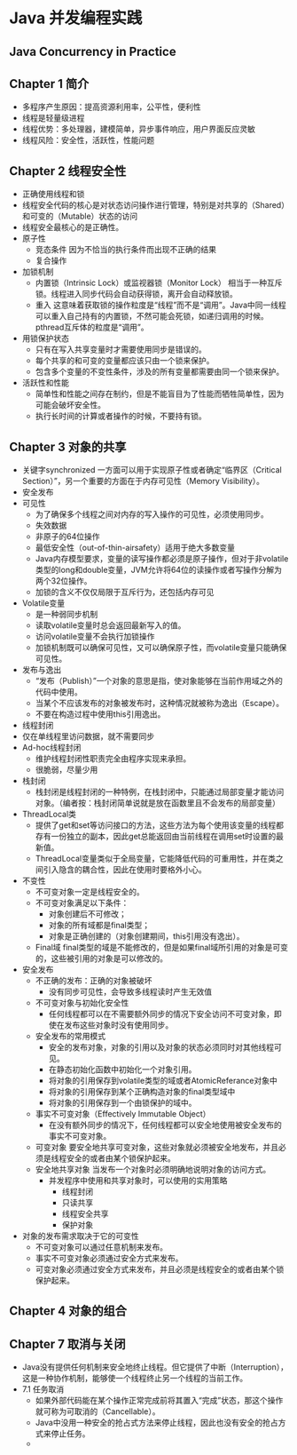 # Java 并发编程实践

## Java Concurrency in Practice

## Chapter 1 简介

* 多程序产生原因：提高资源利用率，公平性，便利性
* 线程是轻量级进程
* 线程优势：多处理器，建模简单，异步事件响应，用户界面反应灵敏
* 线程风险：安全性，活跃性，性能问题

## Chapter 2 线程安全性

* 正确使用线程和锁
* 线程安全代码的核心是对状态访问操作进行管理，特别是对共享的（Shared）和可变的（Mutable）状态的访问 
* 线程安全最核心的是正确性。
* 原子性
  * 竞态条件 因为不恰当的执行条件而出现不正确的结果
  * 复合操作
* 加锁机制
  * 内置锁（Intrinsic Lock）或监视器锁（Monitor Lock） 相当于一种互斥锁。线程进入同步代码会自动获得锁，离开会自动释放锁。
  * 重入 这意味着获取锁的操作粒度是“线程”而不是“调用”。Java中同一线程可以重入自己持有的内置锁，不然可能会死锁，如递归调用的时候。pthread互斥体的粒度是“调用”。
* 用锁保护状态
  * 只有在写入共享变量时才需要使用同步是错误的。
  * 每个共享的和可变的变量都应该只由一个锁来保护。
  * 包含多个变量的不变性条件，涉及的所有变量都需要由同一个锁来保护。
* 活跃性和性能
  * 简单性和性能之间存在制约，但是不能盲目为了性能而牺牲简单性，因为可能会破坏安全性。
  * 执行长时间的计算或者操作的时候，不要持有锁。

## Chapter 3 对象的共享

* 关键字synchronized 一方面可以用于实现原子性或者确定“临界区（Critical Section）”，另一个重要的方面在于内存可见性（Memory Visibility）。
* 安全发布
* 可见性
  * 为了确保多个线程之间对内存的写入操作的可见性，必须使用同步。
  * 失效数据
  * 非原子的64位操作
  * 最低安全性（out-of-thin-airsafety）适用于绝大多数变量 
  * Java内存模型要求，变量的读写操作都必须是原子操作，但对于非volatile类型的long和double变量，JVM允许将64位的读操作或者写操作分解为两个32位操作。
  * 加锁的含义不仅仅局限于互斥行为，还包括内存可见
* Volatile变量
  * 是一种弱同步机制
  * 读取volatile变量时总会返回最新写入的值。
  * 访问volatile变量不会执行加锁操作
  * 加锁机制既可以确保可见性，又可以确保原子性，而volatile变量只能确保可见性。
* 发布与逸出
  * “发布（Publish）”一个对象的意思是指，使对象能够在当前作用域之外的代码中使用。
  * 当某个不应该发布的对象被发布时，这种情况就被称为逸出（Escape）。
  * 不要在构造过程中使用this引用逸出。
* 线程封闭
* 仅在单线程里访问数据，就不需要同步
* Ad-hoc线程封闭
  * 维护线程封闭性职责完全由程序实现来承担。
  * 很脆弱，尽量少用
* 栈封闭
  * 栈封闭是线程封闭的一种特例，在栈封闭中，只能通过局部变量才能访问对象。（编者按：栈封闭简单说就是放在函数里且不会发布的局部变量）
* ThreadLocal类
  * 提供了get和set等访问接口的方法，这些方法为每个使用该变量的线程都存有一份独立的副本，因此get总能返回由当前线程在调用set时设置的最新值。
  * ThreadLocal变量类似于全局变量，它能降低代码的可重用性，并在类之间引入隐含的耦合性，因此在使用时要格外小心。
* 不变性
  * 不可变对象一定是线程安全的。
  * 不可变对象满足以下条件：
    * 对象创建后不可修改；
    * 对象的所有域都是final类型；
    * 对象是正确创建的（对象创建期间，this引用没有逸出）。
  * Final域 final类型的域是不能修改的，但是如果final域所引用的对象是可变的，这些被引用的对象是可以修改的。
* 安全发布
  * 不正确的发布：正确的对象被破坏
    * 没有同步可见性，会导致多线程读时产生无效值
  * 不可变对象与初始化安全性
    * 任何线程都可以在不需要额外同步的情况下安全访问不可变对象，即使在发布这些对象时没有使用同步。
  * 安全发布的常用模式
    * 安全的发布对象，对象的引用以及对象的状态必须同时对其他线程可见。
    * 在静态初始化函数中初始化一个对象引用。
    * 将对象的引用保存到volatile类型的域或者AtomicReferance对象中
    * 将对象的引用保存到某个正确构造对象的final类型域中
    * 将对象的引用保存到一个由锁保护的域中。
  * 事实不可变对象（Effectively Immutable Object）
    * 在没有额外同步的情况下，任何线程都可以安全地使用被安全发布的事实不可变对象。
  * 可变对象 要安全地共享可变对象，这些对象就必须被安全地发布，并且必须是线程安全的或者由某个锁保护起来。
  * 安全地共享对象 当发布一个对象时必须明确地说明对象的访问方式。
    * 并发程序中使用和共享对象时，可以使用的实用策略
      * 线程封闭
      * 只读共享
      * 线程安全共享
      * 保护对象
* 对象的发布需求取决于它的可变性
  * 不可变对象可以通过任意机制来发布。
  * 事实不可变对象必须通过安全方式来发布。
  * 可变对象必须通过安全方式来发布，并且必须是线程安全的或者由某个锁保护起来。

## Chapter 4 对象的组合

## Chapter 7 取消与关闭

* Java没有提供任何机制来安全地终止线程。但它提供了中断（Interruption），这是一种协作机制，能够使一个线程终止另一个线程的当前工作。
* 7.1 任务取消
  * 如果外部代码能在某个操作正常完成前将其置入“完成”状态，那这个操作就可称为可取消的（Cancellable）。
  * Java中没用一种安全的抢占式方法来停止线程，因此也没有安全的抢占方式来停止任务。
  * 



